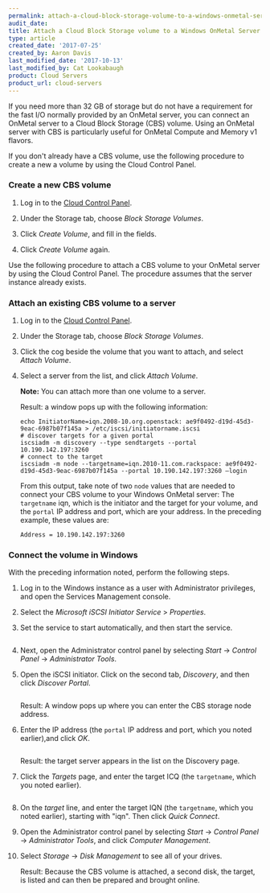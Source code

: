 ```yaml
---
permalink: attach-a-cloud-block-storage-volume-to-a-windows-onmetal-server/
audit_date:
title: Attach a Cloud Block Storage volume to a Windows OnMetal Server
type: article
created_date: '2017-07-25'
created_by: Aaron Davis
last_modified_date: '2017-10-13'
last_modified_by: Cat Lookabaugh
product: Cloud Servers
product_url: cloud-servers
---
```


If you need more than 32 GB of storage but do not have a requirement for
the fast I/O normally provided by an OnMetal server, you  can connect an
OnMetal server to a Cloud Block Storage (CBS) volume. Using an OnMetal
server with CBS is particularly useful for OnMetal Compute and Memory v1
flavors.

If you don't already have a CBS volume, use the following procedure to create
a new a  volume by using the Cloud Control Panel.

### Create a new CBS volume

1. Log in to the [Cloud Control Panel](https://mycloud.rackspace.com/).

2. Under the Storage tab, choose *Block Storage Volumes*.

3. Click *Create Volume*, and fill in the fields.

4. Click *Create Volume* again.

Use the following procedure to attach a CBS volume to your OnMetal server by
using the Cloud Control Panel. The procedure assumes that the server instance
already exists.

### Attach an existing CBS volume to a server

1. Log in to the [Cloud Control Panel](https://mycloud.rackspace.com/).

2. Under the Storage tab, choose *Block Storage Volumes*.

3. Click the cog beside the volume that you want to attach, and select *Attach
   Volume*.

4. Select a server from the list, and click *Attach Volume*.

   **Note:** You can attach more than one volume to a server.

   Result: a window pops up with the following information:

    ```# set initiator name
    echo InitiatorName=iqn.2008-10.org.openstack: ae9f0492-d19d-45d3-9eac-6987b07f145a > /etc/iscsi/initiatorname.iscsi
    # discover targets for a given portal
    iscsiadm -m discovery --type sendtargets --portal 10.190.142.197:3260
    # connect to the target
    iscsiadm -m node --targetname=iqn.2010-11.com.rackspace: ae9f0492-d19d-45d3-9eac-6987b07f145a --portal 10.190.142.197:3260 –login
    ```

   From this output, take note of two `node` values that are needed to connect
   your CBS volume to your Windows OnMetal server: The `targetname` iqn, which
   is the initiator and the target for your volume, and the `portal` IP address
   and port, which are your address. In the preceding example, these values are:

    ```Target = iqn.2010-11.com.rackspace: ae9f0492-d19d-45d3-9eac-6987b07f145a
    Address = 10.190.142.197:3260
    ```

### Connect the volume in Windows

With the preceding information noted, perform the following steps.

1. Log in to the Windows instance as a user with Administrator privileges, and
   open the Services Management console.

2. Select the *Microsoft iSCSI Initiator Service* > *Properties*.

3. Set the service to start automatically, and then start the service.

   <img src="{% asset_path cloud-servers/attach-a-cloud-block-storage-volume-to-a-windows-onmetal-server/attach-cbs-to-win-onmetal-1.png %}" alt="" />

4. Next, open the Administrator control panel by selecting *Start* ->
   *Control Panel* -> *Administrator Tools*.

5. Open the iSCSI initiator.  Click on the second tab, *Discovery*, and then
   click *Discover Portal*.

   <img src="{% asset_path cloud-servers/attach-a-cloud-block-storage-volume-to-a-windows-onmetal-server/attach-cbs-to-win-onmetal-2.png %}" alt="" />

   Result: A window pops up where you can enter the CBS storage node address.

6. Enter the IP address (the `portal` IP address and port, which you noted
   earlier),and click *OK*.

   <img src="{% asset_path cloud-servers/attach-a-cloud-block-storage-volume-to-a-windows-onmetal-server/attach-cbs-to-win-onmetal-3.png %}" alt="" />

   Result: the target server appears in the list on the Discovery page.

7. Click the *Targets* page, and enter the target ICQ (the `targetname`, which
   you noted earlier).

   <img src="{% asset_path cloud-servers/attach-a-cloud-block-storage-volume-to-a-windows-onmetal-server/attach-cbs-to-win-onmetal-4.png %}" alt="" />

8. On the *target* line, and enter the target IQN (the `targetname`, which
   you noted earlier), starting with "iqn". Then click *Quick Connect*.

9. Open the Administrator control panel by selecting *Start* -> *Control Panel*
   -> *Administrator Tools*, and click *Computer Management*.

10. Select *Storage* -> *Disk Management* to see all of your drives.

    Result: Because the CBS volume is attached, a second disk, the target, is
    listed and can then be prepared and brought online.

   <img src="{% asset_path cloud-servers/attach-a-cloud-block-storage-volume-to-a-windows-onmetal-server/attach-cbs-to-win-onmetal-5.png %}" alt="" />
